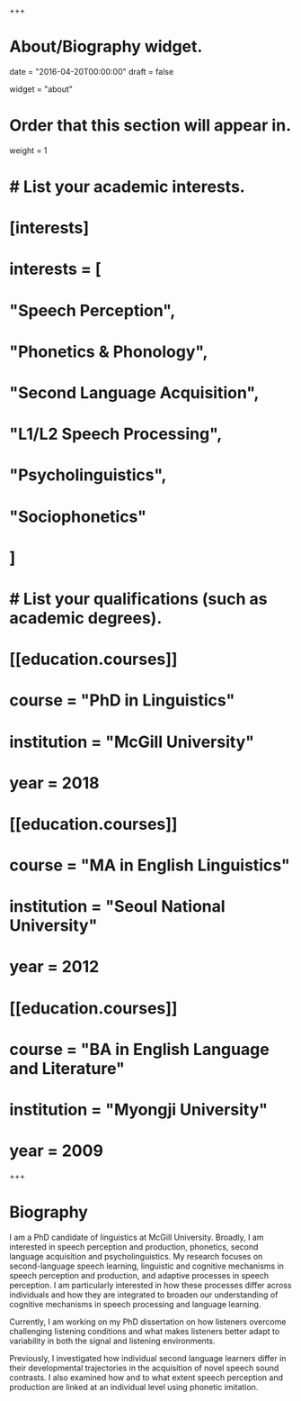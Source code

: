 +++
# About/Biography widget.

date = "2016-04-20T00:00:00"
draft = false

widget = "about"

# Order that this section will appear in.
weight = 1

# # List your academic interests.
# [interests]
#   interests = [
#     "Speech Perception",
#     "Phonetics & Phonology",
#     "Second Language Acquisition",
#     "L1/L2 Speech Processing",
#     "Psycholinguistics",
#     "Sociophonetics"
#   ]

# # List your qualifications (such as academic degrees).
# [[education.courses]]
#   course = "PhD in Linguistics"
#   institution = "McGill University"
#   year = 2018
# 
# [[education.courses]]
#   course = "MA in English Linguistics"
#   institution = "Seoul National University"
#   year = 2012
# 
# [[education.courses]]
#   course = "BA in English Language and Literature"
#   institution = "Myongji University"
#   year = 2009
 
+++

# Biography

I am a PhD candidate of linguistics at McGill University. Broadly, I am interested in speech perception and production, phonetics, second language acquisition and psycholinguistics. My research focuses on second-language speech learning, linguistic and cognitive mechanisms in speech perception and production, and adaptive processes in speech perception. I am particularly interested in how these processes differ across individuals and how they are integrated to broaden our understanding of cognitive mechanisms in speech processing and language learning. 

Currently, I am working on my PhD dissertation on how listeners overcome challenging listening conditions and what makes listeners better adapt to variability in both the signal and listening environments.

Previously, I investigated how individual second language learners differ in their developmental trajectories in the acquisition of novel speech sound contrasts. I also examined how and to what extent speech perception and production are linked at an individual level using phonetic imitation.
